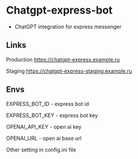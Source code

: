 # Chatgpt-express-bot

- ChatGPT integration for express messenger

## Links

Production https://chatgpt-express.example.ru

Staging    https://chatgpt-express-staging.example.ru

## Envs

EXPRESS_BOT_ID - express bot id

EXPRESS_BOT_KEY - express bot key

OPENAI_API_KEY - open ai key

OPENAI_URL - open ai base url

Other setting in config.ini file